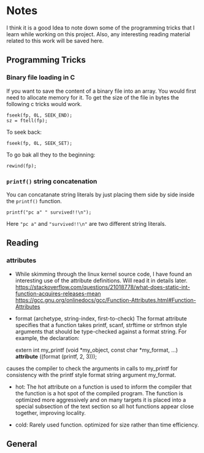 # Notes

I think it is a good Idea to note down some of the programming tricks
that I learn while working on this project. Also, any interesting 
reading material related to this work will be saved here. 

## Programming Tricks

### Binary file loading in C

If you want to save the content of a binary file into an array. You would
first need to allocate memory for it. To get the size of the file in
bytes the following c tricks would work. 


    fseek(fp, 0L, SEEK_END);
    sz = ftell(fp);

To seek back:

    fseek(fp, 0L, SEEK_SET);

To go bak all they to the beginning:

    rewind(fp);

### `printf()` string concatenation

You can concatanate string literals by just placing them side by side
inside the `printf()` function. 

    printf("pc a" " survived!!\n");

Here `"pc a"` and `"survived!!\n"` are two different string literals. 

## Reading

### __attributes__
* While skimming through the linux kernel source code, I have found an
interesting use of the attribute definitions. Will read it in details later. 
https://stackoverflow.com/questions/21018778/what-does-static-int-function-acquires-releases-mean
https://gcc.gnu.org/onlinedocs/gcc/Function-Attributes.html#Function-Attributes

* format (archetype, string-index, first-to-check)
The format attribute specifies that a function takes printf, scanf, strftime or strfmon style arguments that should be type-checked against a format string. For example, the declaration:

    extern int
    my_printf (void *my_object, const char *my_format, ...)
          __attribute__ ((format (printf, 2, 3)));

causes the compiler to check the arguments in calls to my_printf for consistency with the printf style format string argument my_format.

* hot: The hot attribute on a function is used to inform the compiler that the function is a hot spot of the compiled program. The function is optimized more aggressively and on many targets it is placed into a special subsection of the text section so all hot functions appear close together, improving locality.

* cold: Rarely used function. optimized for size rather than time efficiency. 

## General



